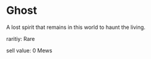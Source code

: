 # Ghost

A lost spirit that remains in this world to haunt the living.

raritiy: Rare

sell value: 0 Mews